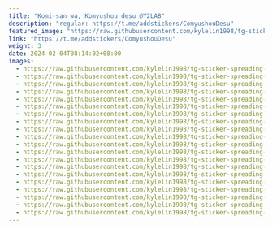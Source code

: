 ```yaml
---
title: "Komi-san wa, Komyushou desu @Y2LAB"
description: "regular: https://t.me/addstickers/ComyushouDesu"
featured_image: "https://raw.githubusercontent.com/kylelin1998/tg-sticker-spreading-worldwide-images/main/img/123ca58d-5f42-47d4-a024-cf79c8112477.jpg"
link: "https://t.me/addstickers/ComyushouDesu"
weight: 3
date: 2024-02-04T08:14:02+08:00
images:
  - https://raw.githubusercontent.com/kylelin1998/tg-sticker-spreading-worldwide-images/main/img/123ca58d-5f42-47d4-a024-cf79c8112477.jpg
  - https://raw.githubusercontent.com/kylelin1998/tg-sticker-spreading-worldwide-images/main/img/888e5787-45f1-468c-91ae-6bd5af8ee45d.jpg
  - https://raw.githubusercontent.com/kylelin1998/tg-sticker-spreading-worldwide-images/main/img/cb3aeb97-2e77-4bef-a9f7-f1aeb5c09b5c.jpg
  - https://raw.githubusercontent.com/kylelin1998/tg-sticker-spreading-worldwide-images/main/img/5f0554ca-28fd-4ab4-8de9-1d7d66c208d1.jpg
  - https://raw.githubusercontent.com/kylelin1998/tg-sticker-spreading-worldwide-images/main/img/29348f5b-d85a-459e-932d-373c6a2ad105.jpg
  - https://raw.githubusercontent.com/kylelin1998/tg-sticker-spreading-worldwide-images/main/img/4c7b2c74-125f-4424-bd2c-56abca001972.jpg
  - https://raw.githubusercontent.com/kylelin1998/tg-sticker-spreading-worldwide-images/main/img/0f4604b2-2ce5-4fc9-9d6f-526a63033838.jpg
  - https://raw.githubusercontent.com/kylelin1998/tg-sticker-spreading-worldwide-images/main/img/7bb84fb8-9912-495f-989c-244ac8772264.jpg
  - https://raw.githubusercontent.com/kylelin1998/tg-sticker-spreading-worldwide-images/main/img/f29c4291-860f-466d-a436-295ced896c6d.jpg
  - https://raw.githubusercontent.com/kylelin1998/tg-sticker-spreading-worldwide-images/main/img/85a4044c-07b8-430b-a215-a8f23421574e.jpg
  - https://raw.githubusercontent.com/kylelin1998/tg-sticker-spreading-worldwide-images/main/img/db8224c4-1cd1-4af0-93b8-7777507cc729.jpg
  - https://raw.githubusercontent.com/kylelin1998/tg-sticker-spreading-worldwide-images/main/img/699f3023-1a79-470a-83f9-e57e760269b8.jpg
  - https://raw.githubusercontent.com/kylelin1998/tg-sticker-spreading-worldwide-images/main/img/e527a187-3ca2-4bb9-bf64-154090ae9f3e.jpg
  - https://raw.githubusercontent.com/kylelin1998/tg-sticker-spreading-worldwide-images/main/img/3af51dd1-fcf4-4888-a99a-681d80cacadc.jpg
  - https://raw.githubusercontent.com/kylelin1998/tg-sticker-spreading-worldwide-images/main/img/b6f884e4-3088-49e5-a11c-7c11309a1464.jpg
  - https://raw.githubusercontent.com/kylelin1998/tg-sticker-spreading-worldwide-images/main/img/228cf283-22dd-41b5-9698-42e4aea2ae49.jpg
  - https://raw.githubusercontent.com/kylelin1998/tg-sticker-spreading-worldwide-images/main/img/9ab85ec3-bddd-418b-b850-4561903086af.jpg
  - https://raw.githubusercontent.com/kylelin1998/tg-sticker-spreading-worldwide-images/main/img/ff42d512-0b0a-4a51-8dbd-ba84b6bdfadf.jpg
  - https://raw.githubusercontent.com/kylelin1998/tg-sticker-spreading-worldwide-images/main/img/7e4f3166-fc41-4369-8f08-06654117b32e.jpg
  - https://raw.githubusercontent.com/kylelin1998/tg-sticker-spreading-worldwide-images/main/img/bc029388-ab8e-4276-b2d6-9f3e795457cc.jpg
---
```


